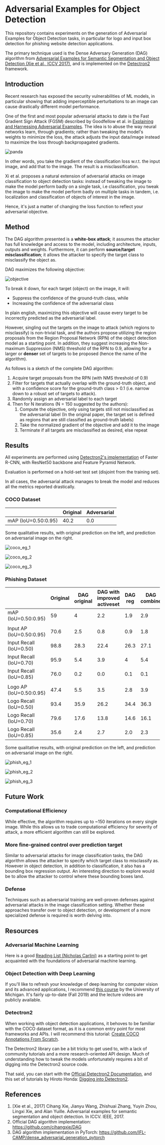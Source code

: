 # Adversarial Examples for Object Detection

This repository contains experiments on the generation of Adversarial Examples for Object Detection tasks, in particular for logo and input box detection for phishing website detection applications.

The primary technique used is the Dense Adversary Generation (DAG) algorithm from [Adversarial Examples for Semantic Segmentation and Object Detection (Xie et al., ICCV 2017)](https://arxiv.org/abs/1703.08603), and is implemented on the [Detectron2](https://github.com/facebookresearch/detectron2) framework.


## Introduction
Recent research has exposed the security vulnerabilities of ML models, in particular showing that adding imperceptible perturbations to an image can cause drastically different model performance.

One of the first and most popular adversarial attacks to date is the Fast Gradient Sign Attack (FGSM) described by Goodfellow et al. in [Explaining and Harnessing Adversarial Examples](https://arxiv.org/abs/1412.6572). The idea is to abuse the way neural networks learn, through gradients; rather than tweaking the model's weights to minimize the loss, the attack adjusts the input data/image instead to maximize the loss through backpropagated gradients.

![panda](figs/panda.png)

In other words, you take the gradient of the classification loss w.r.t. the input image, and add that to the image. The result is a misclassification.

Xi et al. proposes a natural extension of adversarial attacks on image classification to object detection tasks: instead of tweaking the image to make the model perform badly on a single task, i.e classification, you tweak the image to make the model perform badly on multiple tasks in tandem, i.e. localization and classification of objects of interest in the image.

Hence, it's just a matter of changing the loss function to reflect your adversarial objective.


## Method
The DAG algorithm presented is a **white-box attack**; it assumes the attacker has full knowledge and access to the model, including architecture, inputs, outputs and weights. Furthermore, it can perform **source/target misclassification**; it allows the attacker to specify the target class to misclassify the object as.

DAG maximizes the following objective:

![objective](figs/objective.png)

To break it down, for each target (object) on the image, it will:
- Suppress the confidence of the ground-truth class, while
- Increasing the confidence of the adversarial class

In plain english, maximizing this objective will cause every target to be incorrectly predicted as the adversarial label.

However, singling out the targets on the image to attack (which regions to misclassify) is non-trivial task, and the authors propose utilizing the region proposals from the Region Proposal Network (RPN) of the object detection model as a starting point. In addition, they suggest increasing the Non-maximum Suppression (NMS) threshold of the RPN to 0.9, allowing for a larger or **denser** set of targets to be proposed (hence the name of the algorithm).

As follows is a sketch of the complete DAG algorithm:
1. Acquire target proposals from the RPN (with NMS threshold of 0.9)
2. Filter for targets that actually overlap with the ground-truth object, and with a confidence score for the ground-truth class > 0.1 (i.e. narrow down to a robust set of targets to attack).
3. Randomly assign an adversarial label to each target
4. Then for N iterations (N = 150 suggested by the authors):
    1. Compute the objective, only using targets still not misclassified as the adversarial label (In the original paper, the target set is defined as regions that are still classified as ground-truth labels)
    2. Take the normalized gradient of the objective and add it to the image
    3. Terminate if all targets are misclassified as desired, else repeat


## Results
All experiments are performed using [Detectron2's implementation](https://github.com/facebookresearch/detectron2/blob/master/MODEL_ZOO.md) of Faster R-CNN, with ResNet50 backbone and Feature Pyramid Network.

Evaluation is performed on a hold-set test set (disjoint from the training set).

In all cases, the adversarial attack manages to break the model and reduces all the metrics reported drastically.

### COCO Dataset
|                     | Original | Adversarial |
|---------------------|----------|-------------|
| mAP (IoU=0.50:0.95) | 40.2     | 0.0         |

Some qualitative results, with original prediction on the left, and prediction on adversarial image on the right.

![coco_eg_1](figs/coco_eg_1.png)

![coco_eg_2](figs/coco_eg_2.png)

![coco_eg_3](figs/coco_eg_3.png)

### Phishing Dataset
|                          | Original | DAG original | DAG with improved activeset| DAG reg| DAG combine|
|--------------------------|----------|--------------|------------|--------------|------------|
| mAP (IoU=0.50:0.95)      | 59       | 4            | 2.2        | 1.9          | 2.9
|                          |          |              |            |              | 
| Input AP (IoU=0.50:0.95) | 70.6     | 2.5          | 0.8        | 0.9          | 1.8
| Input Recall (IoU=0.50)  | 98.8     | 28.3         | 22.4       | 26.3         | 27.1
| Input Recall (IoU=0.70)  | 95.9     | 5.4          | 3.9        | 4            | 5.4
| Input Recall (IoU=0.85)  | 76.0     | 0.2          | 0.0        | 0.1          | 0.1
|                          |          |              |            |              |
| Logo AP (IoU=0.50:0.95)  | 47.4     | 5.5          | 3.5        | 2.8          | 3.9
| Logo Recall (IoU=0.50)   | 93.4     | 35.9         | 26.2       | 34.4         | 36.3
| Logo Recall (IoU=0.70)   | 79.6     | 17.6         | 13.8       | 14.6         | 16.1
| Logo Recall (IoU=0.85)   | 35.6     | 2.4          | 2.7        | 2.0          | 2.3

Some qualitative results, with original prediction on the left, and prediction on adversarial image on the right.

![phish_eg_1](figs/phish_eg_1.png)

![phish_eg_2](figs/phish_eg_2.png)

![phish_eg_3](figs/phish_eg_3.png)


## Future Work
### Computational Efficiency
While effective, the algorithm requires up to ~150 iterations on every single image. While this allows us to trade computational efficiency for severity of attack, a more efficient algorithm can still be explored.

### More fine-grained control over prediction target
Similar to adversarial attacks for image classification tasks, the DAG algorithm allows the attacker to specify which target class to misclassify as. However in object detection, in addition to classification, it also has a bounding box regression output. An interesting direction to explore would be to allow the attacker to control where these bounding boxes land.

### Defense
Techniques such as adversarial training are well-proven defenses against adversarial attacks in the image classification setting. Whether these approaches transfer over to object detection, or development of a more specialized defense is required is worth delving into.


## Resources
### Adversarial Machine Learning
Here is a good [Reading List (Nicholas Carlini)](https://nicholas.carlini.com/writing/2018/adversarial-machine-learning-reading-list.html) as a starting point to get acquainted with the foundations of adversarial machine learning.

### Object Detection with Deep Learning
If you'll like to refresh your knowledge of deep learning for computer vision and its advanced applications, I recommend [this course](https://web.eecs.umich.edu/~justincj/teaching/eecs498/) by the University of Michigan. It's fairly up-to-date (Fall 2019) and the lecture videos are publicly available.

### Detectron2
When working with object detection applications, it behoves to be familiar with the COCO dataset format, as it is a common entry point for most frameworks and APIs. I will recommend this tutorial: [Create COCO Annotations From Scratch](https://www.immersivelimit.com/tutorials/create-coco-annotations-from-scratch).

The Detectron2 library can be a bit tricky to get used to, with a lack of community tutorials and a more research-oriented API design. Much of understanding how to tweak the models unfortunately requires a bit of digging into the Detectron2 source code.

That said, you can start with the [Official Detectron2 Documentation](https://detectron2.readthedocs.io/index.html), and this set of tutorials by Hiroto Honda: [Digging into Detectron2](https://medium.com/@hirotoschwert/digging-into-detectron-2-47b2e794fabd).


## References
1. [Xie et al., 2017] Cihang Xie, Jianyu Wang, Zhishuai Zhang, Yuyin
Zhou, Lingxi Xie, and Alan Yuille. Adversarial examples for semantic segmentation and object detection. In ICCV. IEEE, 2017.
2. Official DAG algorithm implementation: https://github.com/cihangxie/DAG
3. DAG algorithm implementation in PyTorch: https://github.com/IFL-CAMP/dense_adversarial_generation_pytorch